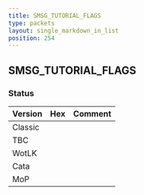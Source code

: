 ```yaml
---
title: SMSG_TUTORIAL_FLAGS
type: packets
layout: single_markdown_in_list
position: 254
---
```


## SMSG_TUTORIAL_FLAGS

### Status

Version | Hex | Comment
---------- | ---------- | ---------- 
Classic |  |  
TBC |  |  
WotLK |  |  
Cata |  |  
MoP |  |  